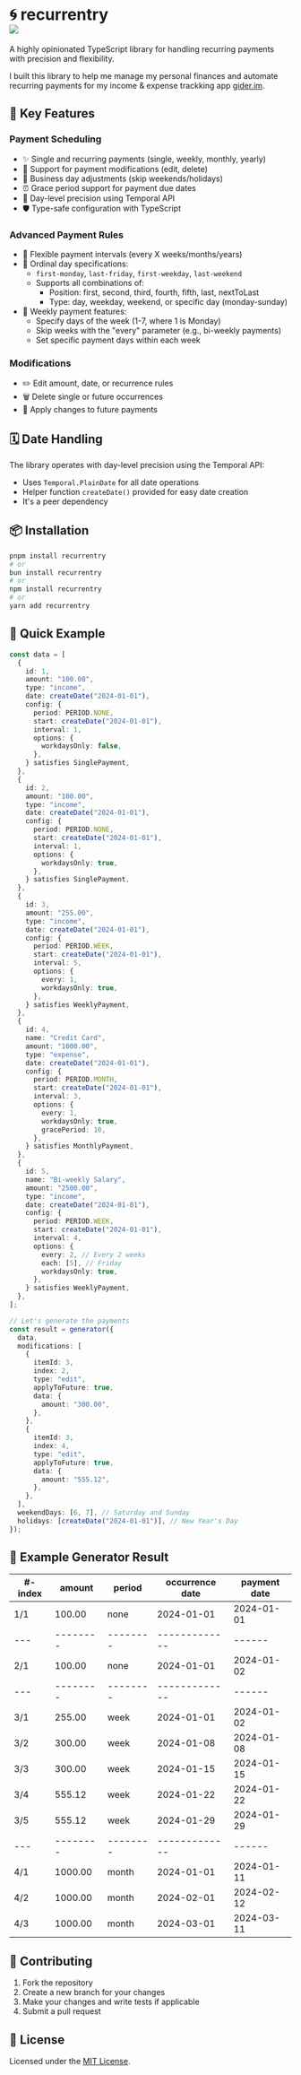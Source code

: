 <h1>
🌀 recurrentry
<div style="display: flex; gap: 10px;">
 <img src="https://img.shields.io/endpoint?url=https://gist.githubusercontent.com/needim/ccae711fb07ccaed86d73f03c1922557/raw/badge.json" />
</div>
</h1>

A highly opinionated TypeScript library for handling recurring payments with precision and flexibility.

I built this library to help me manage my personal finances and automate recurring payments for my income & expense trackking app [gider.im](https://gider.im?utm_source=recurrentry&utm_medium=github&utm_campaign=library).

## 🚀 Key Features

### Payment Scheduling

- ✨ Single and recurring payments (single, weekly, monthly, yearly)
- 🔄 Support for payment modifications (edit, delete)
- 💼 Business day adjustments (skip weekends/holidays)
- ⏰ Grace period support for payment due dates
- 📆 Day-level precision using Temporal API
- 🛡️ Type-safe configuration with TypeScript

### Advanced Payment Rules

- 🔢 Flexible payment intervals (every X weeks/months/years)
- 📅 Ordinal day specifications:
  - `first-monday`, `last-friday`, `first-weekday`, `last-weekend`
  - Supports all combinations of:
    - Position: first, second, third, fourth, fifth, last, nextToLast
    - Type: day, weekday, weekend, or specific day (monday-sunday)
- 📅 Weekly payment features:
  - Specify days of the week (1-7, where 1 is Monday)
  - Skip weeks with the "every" parameter (e.g., bi-weekly payments)
  - Set specific payment days within each week

### Modifications

- ✏️ Edit amount, date, or recurrence rules
- 🗑️ Delete single or future occurrences
- 📝 Apply changes to future payments

## 🗓️ Date Handling

The library operates with day-level precision using the Temporal API:

- Uses `Temporal.PlainDate` for all date operations
- Helper function `createDate()` provided for easy date creation
- It's a peer dependency

## 📦 Installation

```bash
pnpm install recurrentry
# or
bun install recurrentry
# or
npm install recurrentry
# or
yarn add recurrentry
```

## 🎯 Quick Example

```typescript
const data = [
  {
    id: 1,
    amount: "100.00",
    type: "income",
    date: createDate("2024-01-01"),
    config: {
      period: PERIOD.NONE,
      start: createDate("2024-01-01"),
      interval: 1,
      options: {
        workdaysOnly: false,
      },
    } satisfies SinglePayment,
  },
  {
    id: 2,
    amount: "100.00",
    type: "income",
    date: createDate("2024-01-01"),
    config: {
      period: PERIOD.NONE,
      start: createDate("2024-01-01"),
      interval: 1,
      options: {
        workdaysOnly: true,
      },
    } satisfies SinglePayment,
  },
  {
    id: 3,
    amount: "255.00",
    type: "income",
    date: createDate("2024-01-01"),
    config: {
      period: PERIOD.WEEK,
      start: createDate("2024-01-01"),
      interval: 5,
      options: {
        every: 1,
        workdaysOnly: true,
      },
    } satisfies WeeklyPayment,
  },
  {
    id: 4,
    name: "Credit Card",
    amount: "1000.00",
    type: "expense",
    date: createDate("2024-01-01"),
    config: {
      period: PERIOD.MONTH,
      start: createDate("2024-01-01"),
      interval: 3,
      options: {
        every: 1,
        workdaysOnly: true,
        gracePeriod: 10,
      },
    } satisfies MonthlyPayment,
  },
  {
    id: 5,
    name: "Bi-weekly Salary",
    amount: "2500.00",
    type: "income",
    date: createDate("2024-01-01"),
    config: {
      period: PERIOD.WEEK,
      start: createDate("2024-01-01"),
      interval: 4,
      options: {
        every: 2, // Every 2 weeks
        each: [5], // Friday
        workdaysOnly: true,
      },
    } satisfies WeeklyPayment,
  },
];

// Let's generate the payments
const result = generator({
  data,
  modifications: [
    {
      itemId: 3,
      index: 2,
      type: "edit",
      applyToFuture: true,
      data: {
        amount: "300.00",
      },
    },
    {
      itemId: 3,
      index: 4,
      type: "edit",
      applyToFuture: true,
      data: {
        amount: "555.12",
      },
    },
  ],
  weekendDays: [6, 7], // Saturday and Sunday
  holidays: [createDate("2024-01-01")], // New Year's Day
});
```

## 🟰 Example Generator Result

| #-index | amount   | period   | occurrence date | payment date |
| ------- | -------- | -------- | --------------- | ------------ |
| 1/1     | 100.00   | none     | 2024-01-01      | 2024-01-01   |
| ---     | -------- | -------- | -------------   | ------       |
| 2/1     | 100.00   | none     | 2024-01-01      | 2024-01-02   |
| ---     | -------- | -------- | -------------   | ------       |
| 3/1     | 255.00   | week     | 2024-01-01      | 2024-01-02   |
| 3/2     | 300.00   | week     | 2024-01-08      | 2024-01-08   |
| 3/3     | 300.00   | week     | 2024-01-15      | 2024-01-15   |
| 3/4     | 555.12   | week     | 2024-01-22      | 2024-01-22   |
| 3/5     | 555.12   | week     | 2024-01-29      | 2024-01-29   |
| ---     | -------- | -------- | -------------   | ------       |
| 4/1     | 1000.00  | month    | 2024-01-01      | 2024-01-11   |
| 4/2     | 1000.00  | month    | 2024-02-01      | 2024-02-12   |
| 4/3     | 1000.00  | month    | 2024-03-01      | 2024-03-11   |

## 🤝 Contributing

1. Fork the repository
2. Create a new branch for your changes
3. Make your changes and write tests if applicable
4. Submit a pull request

## 📄 License

Licensed under the [MIT License](LICENSE).
